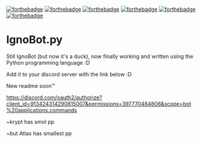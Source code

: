 [![forthebadge](https://forthebadge.com/images/badges/0-percent-optimized.svg)](https://forthebadge.com) [![forthebadge](https://forthebadge.com/images/badges/built-with-love.svg)](https://forthebadge.com) [![forthebadge](https://forthebadge.com/images/badges/60-percent-of-the-time-works-every-time.svg)](https://forthebadge.com) [![forthebadge](https://forthebadge.com/images/badges/made-with-python.svg)](https://forthebadge.com) [![forthebadge](https://forthebadge.com/images/badges/powered-by-electricity.svg)](https://forthebadge.com) [![forthebadge](https://forthebadge.com/images/badges/designed-in-ms-paint.svg)](https://forthebadge.com)

# IgnoBot.py
Still IgnoBot (but now it's a duck), now finally working and written using the Python programming language :D

Add it to your discord server with the link below :D

New readme soon™

https://discord.com/oauth2/authorize?client_id=913424314290815007&permissions=397770484806&scope=bot%20applications.commands

~krypt has smol pp

~but Atlas has smallest pp
